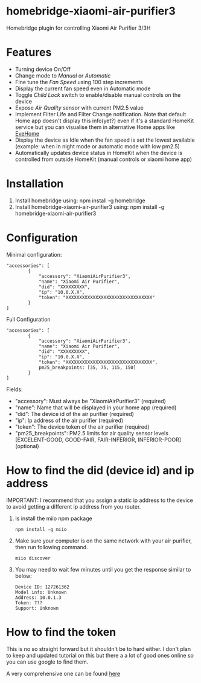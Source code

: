 # homebridge-xiaomi-air-purifier3
Homebridge plugin for controlling Xiaomi Air Purifier 3/3H

# Features
* Turning device On/Off
* Change mode to _Manual_ or _Automatic_
* Fine tune the _Fan Speed_ using 100 step increments
* Display the current fan speed even in Automatic mode
* Toggle _Child Lock_ switch to enable/disable manual controls on the device
* Expose _Air Quality_ sensor with current PM2.5 value
* Implement Filter Life and Filter Change notification. Note that default Home app doesn't display this info(yet?) even if it's a standard HomeKit service but you can visualise them in alternative Home apps like [EveHome](https://www.evehome.com/en/eve-app)
* Display the device as Idle when the fan speed is set the lowest available (example: when in night mode or automatic mode with low pm2.5)
* Automatically updates device status in HomeKit when the device is controlled from outside HomeKit (manual controls or xiaomi home app)

# Installation
1. Install homebridge using: npm install -g homebridge
2. Install homebridge-xiaomi-air-purifier3 using: npm install -g homebridge-xiaomi-air-purifier3

# Configuration
Minimal configuration:
```
"accessories": [
        {
            "accessory": "XiaomiAirPurifier3",
            "name": "Xiaomi Air Purifier",
            "did": "XXXXXXXXX",
            "ip": "10.0.X.X",
            "token": "XXXXXXXXXXXXXXXXXXXXXXXXXXXXXXXX"
        }
]
```

Full Configuration
```
"accessories": [
        {
            "accessory": "XiaomiAirPurifier3",
            "name": "Xiaomi Air Purifier",
            "did": "XXXXXXXXX",
            "ip": "10.0.X.X",
            "token": "XXXXXXXXXXXXXXXXXXXXXXXXXXXXXXXX",
            pm25_breakpoints: [35, 75, 115, 150]
        }
]
```

Fields:
* "accessory": Must always be "XiaomiAirPurifier3" (required)
* "name": Name that will be displayed in your home app (required)
* "did": The device id of the air purifier (required)
* "ip": Ip address of the air purifier (required)
* "token": The device token of the air purifier (required)
* "pm25_breakpoints": PM2.5 limits for air quality sensor levels [EXCELENT-GOOD, GOOD-FAIR, FAIR-INFERIOR, INFERIOR-POOR] (optional)



# How to find the did (device id) and ip address

IMPORTANT: I recommend that you assign a static ip address to the device to avoid getting a different ip address from you router.

1. Is install the miio npm package
    ```
    npm install -g miio
    ```
2. Make sure your computer is on the same network with your air purifier, then run following command.

   ```
   miio discover
   ```

3. You may need to wait few minutes until you get the response similar to below:

   ```
   Device ID: 127261362
   Model info: Unknown
   Address: 10.0.1.3
   Token: ???
   Support: Unknown
   ```

# How to find the token
This is no so straight forward but it shouldn't be to hard either. I don't plan to keep and updated tutorial on this
but there a a lot of good ones online so you can use google to find them.

A very comprehensive one can be found [here](https://github.com/Maxmudjon/com.xiaomi-miio/blob/master/docs/obtain_token.md) 
